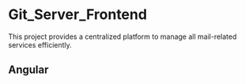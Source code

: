 # Git_Server_Frontend
This project provides a centralized platform to manage all mail-related services efficiently. 

## Angular